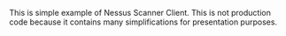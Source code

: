 This is simple example of Nessus Scanner Client.
This is not production code because it contains many simplifications for presentation purposes.